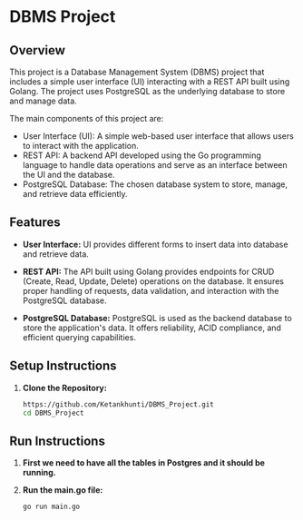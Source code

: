 # DBMS Project 

## Overview

This project is a Database Management System (DBMS) project that includes a simple user interface (UI) interacting with a REST API built using Golang. The project uses PostgreSQL as the underlying database to store and manage data.

The main components of this project are:
- User Interface (UI): A simple web-based user interface that allows users to interact with the application.
- REST API: A backend API developed using the Go programming language to handle data operations and serve as an interface between the UI and the database.
- PostgreSQL Database: The chosen database system to store, manage, and retrieve data efficiently.

## Features

- **User Interface:** UI provides different forms to insert data into database and retrieve data.

- **REST API:** The API built using Golang provides endpoints for CRUD (Create, Read, Update, Delete) operations on the database. It ensures proper handling of requests, data validation, and interaction with the PostgreSQL database.

- **PostgreSQL Database:** PostgreSQL is used as the backend database to store the application's data. It offers reliability, ACID compliance, and efficient querying capabilities.

## Setup Instructions

1. **Clone the Repository:**
   ```sh
   https://github.com/Ketankhunti/DBMS_Project.git
   cd DBMS_Project

## Run Instructions
1. **First we need to have all the tables in Postgres and it should be running.**

2. **Run the main.go file:**
   ```sh
   go run main.go
